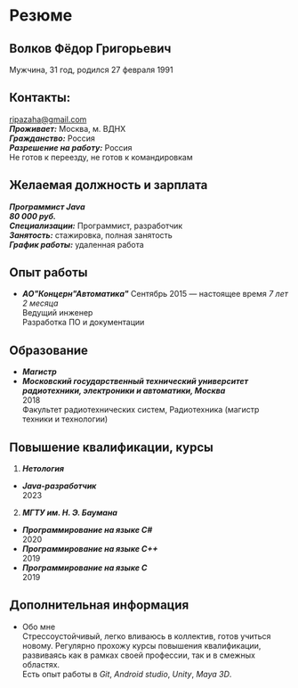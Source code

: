 Резюме
=

Волков Фёдор Григорьевич
-

Мужчина, 31 год, родился 27 февраля 1991 <br>

Контакты:
-
[ripazaha@gmail.com]() <br>
***Проживает:*** Москва, м. ВДНХ <br>
***Гражданство:*** Россия <br> 
***Разрешение на работу:*** Россия <br>
Не готов к переезду, не готов к командировкам <br>

Желаемая должность и зарплата
-
***Программист Java*** <br>
***80 000 руб.*** <br>
***Специализации:*** Программист, разработчик <br>
***Занятость:*** стажировка, полная занятость <br>
***График работы:*** удаленная работа <br>

Опыт работы
-
- ***АО"Концерн"Автоматика"***
Сентябрь 2015 — настоящее время *7 лет 2 месяца* <br>
Ведущий инженер <br>
Разработка ПО и документации

Образование
-
- ***Магистр***
- ***Московский государственный технический университет радиотехники, электроники и автоматики, Москва*** <br>
2018<br>
Факультет радиотехнических систем, Радиотехника (магистр техники и технологии)

Повышение квалификации, курсы
-
1. ***Нетология*** <br>
- ***Java-разработчик***  <br>
   2023 <br>


2. ***МГТУ им. Н. Э. Баумана***  <br>
- ***Программирование на языке С#*** <br>
   2020
- ***Программирование на языке С++*** <br>
   2019
- ***Программирование на языке С*** <br>
   2019

Дополнительная информация
-
- Обо мне <br>
  Стрессоустойчивый, легко вливаюсь в коллектив, готов учиться новому. Регулярно прохожу курсы повышения квалификации, развиваясь как в рамках своей профессии, так и в смежных областях. <br> 
  Есть опыт работы в *Git*, *Android studio*, *Unity*, *Maya 3D*.